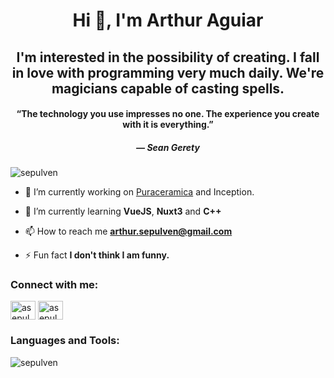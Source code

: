<h1 align="center">Hi 👋, I'm Arthur Aguiar</h1>
<h2 align="center">I'm interested in the possibility of creating. I fall in love with programming very much daily.  We're magicians capable of casting spells.</h3>

<h4 align="center">“The technology you use impresses no one. The experience you create with it is everything.”</h4>
<h5 align="center"> — Sean Gerety</h5>

<p align="left"> <img src="https://komarev.com/ghpvc/?username=sepulven&label=Profile%20views&color=1a5fb4&style=flat" alt="sepulven" /> </p>

- 🔭 I’m currently working on [Puraceramica](www.puraceramica.pt) and Inception.

- 🌱 I’m currently learning **VueJS**, **Nuxt3** and **C++**

- 📫 How to reach me **arthur.sepulven@gmail.com**

- ⚡ Fun fact **I don't think I am funny.**

<h3 align="left">Connect with me:</h3>
<p align="left">
<a href="https://twitter.com/asepulven" target="blank"><img align="center" src="https://raw.githubusercontent.com/rahuldkjain/github-profile-readme-generator/master/src/images/icons/Social/twitter.svg" alt="asepulven" height="30" width="40" /></a>
<a href="https://instagram.com/asepulven" target="blank"><img align="center" src="https://raw.githubusercontent.com/rahuldkjain/github-profile-readme-generator/master/src/images/icons/Social/instagram.svg" alt="asepulven" height="30" width="40" /></a>
</p>

<h3 align="left">Languages and Tools:</h3>

<p><img align="center" src="https://github-readme-streak-stats.herokuapp.com/?user=sepulven&theme=dark" alt="sepulven" /></p>
